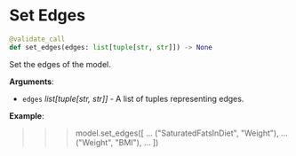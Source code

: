 # Set Edges

```python
@validate_call
def set_edges(edges: list[tuple[str, str]]) -> None
```

Set the edges of the model.

**Arguments**:

- `edges` _list[tuple[str, str]]_ - A list of tuples representing edges.
  

**Example**:

  >>> model.set_edges([
  ...     ("SaturatedFatsInDiet", "Weight"),
  ...     ("Weight", "BMI"),
  ... ])

<a id="model.Model.get_edges"></a>

